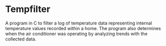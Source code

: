 # Tempfilter
A program in C to filter a log of temperature data representing internal temperature values recorded within a home. The program also determines when the air conditioner was operating by analyzing trends with the collected data.
